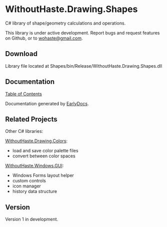 # WithoutHaste.Drawing.Shapes

C# library of shape/geometry calculations and operations.

This library is under active development. Report bugs and request features on Github, or to wohaste@gmail.com.

## Download

Library file located at Shapes/bin/Release/WithoutHaste.Drawing.Shapes.dll

## Documentation

[Table of Contents](documentation/TableOfContents.md)

Documentation generated by [EarlyDocs](https://github.com/WithoutHaste/EarlyDocs).

## Related Projects

Other C# libraries:  

[WithoutHaste.Drawing.Colors](https://github.com/WithoutHaste/WithoutHaste.Drawing.Colors):  
- load and save color palette files
- convert between color spaces

[WithoutHaste.Windows.GUI](https://github.com/WithoutHaste/WithoutHaste.Windows.GUI):  
- Windows Forms layout helper
- custom controls
- icon manager
- history data structure

## Version

Version 1 in development.



